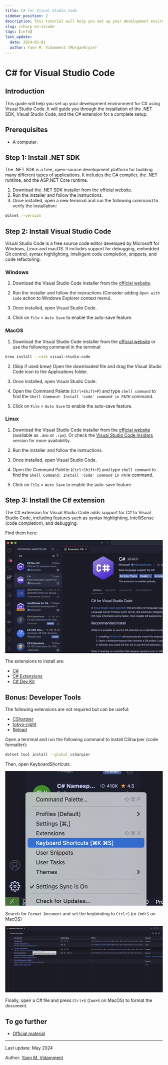 ```yaml
---
title: C# for Visual Studio Code
sidebar_position: 2
description: This tutorial will help you set up your development environment for C# using Visual Studio Code.
slug: csharp-on-vscode
tags: [info]
last_update:
  date: 2024-05-01
  author: Yann M. Vidamment (MorganKryze)
---
```


# C# for Visual Studio Code

## Introduction

This guide will help you set up your development environment for C# using Visual Studio Code. It will guide you through the installation of the .NET SDK, Visual Studio Code, and the C# extension for a complete setup.

## Prerequisites

- A computer.

## Step 1: Install .NET SDK

The .NET SDK is a free, open-source development platform for building many different types of applications. It includes the C# compiler, the .NET runtime, and the ASP.NET Core runtime.

1. Download the .NET SDK installer from the [official website](https://dotnet.microsoft.com/download).
2. Run the installer and follow the instructions.
3. Once installed, open a new terminal and run the following command to verify the installation:

```bash
dotnet --version
```

## Step 2: Install Visual Studio Code

Visual Studio Code is a free source code editor developed by Microsoft for Windows, Linux and macOS. It includes support for debugging, embedded Git control, syntax highlighting, intelligent code completion, snippets, and code refactoring.

### Windows

1. Download the Visual Studio Code installer from the [official website](https://code.visualstudio.com/).

2. Run the installer and follow the instructions (Consider adding `Open with Code` action to Windows Explorer context menu).

3. Once installed, open Visual Studio Code.

4. Click on `File` > `Auto Save` to enable the auto-save feature.

### MacOS

1. Download the Visual Studio Code installer from the [official website](https://code.visualstudio.com/) or use the following command in the terminal:

```bash
brew install --cask visual-studio-code
```

2. (Skip if used brew) Open the downloaded file and drag the Visual Studio Code icon to the Applications folder.

3. Once installed, open Visual Studio Code.

4. Open the Command Palette (`Ctrl+Shift+P`) and type `shell command` to find the `Shell Command: Install 'code' command in PATH` command.

5. Click on `File` > `Auto Save` to enable the auto-save feature.

### Linux

1. Download the Visual Studio Code installer from the [official website](https://code.visualstudio.com/download) (available as `.deb` or `.rpm`). Or check the [Visual Studio Code Insiders](https://code.visualstudio.com/insiders/) version for more availability.

2. Run the installer and follow the instructions.

3. Once installed, open Visual Studio Code.

4. Open the Command Palette (`Ctrl+Shift+P`) and type `shell command` to find the `Shell Command: Install 'code' command in PATH` command.

5. Click on `File` > `Auto Save` to enable the auto-save feature.

## Step 3: Install the C# extension

The C# extension for Visual Studio Code adds support for C# to Visual Studio Code, including features such as syntax highlighting, IntelliSense (code completion), and debugging.

Find them here:

![C# Extension](../../../../../static/assets/docs/csharp-on-vscode/extensions.jpg)

The extensions to install are:

- [C#](https://marketplace.visualstudio.com/items?itemName=ms-dotnettools.csharp)
- [C# Extensions](https://marketplace.visualstudio.com/items?itemName=jchannon.csharpextensions)
- [C# Dev Kit](https://marketplace.visualstudio.com/items?itemName=ms-dotnettools.csdevkit)

## Bonus: Developer Tools

The following extensions are not required but can be useful:

- [CSharpier](https://marketplace.visualstudio.com/items?itemName=csharpier.csharpier-vscode)
- [tokyo-night](https://marketplace.visualstudio.com/items?itemName=Avetis.tokyo-night)
- [Reload](https://marketplace.visualstudio.com/items?itemName=natqe.reload)

Open a terminal and run the following command to install CSharpier (code formatter):

```bash
dotnet tool install --global csharpier
```

Then, open KeyboardShortcuts:

![Keyboard Shortcuts](../../../../../static/assets/docs/csharp-on-vscode/shortcuts.jpg)

Search for `Format Document` and set the keybinding to `Ctrl+S` (or `Cmd+S` on MacOS)

![Format Document](../../../../../static/assets/docs/csharp-on-vscode/keybindings.jpg)

Finally, open a C# file and press `Ctrl+S` (`Cmd+S` on MacOS) to format the document.

## To go further

- [Official material](https://code.visualstudio.com/Docs/languages/csharp)

---

Last update: May 2024

Author: [Yann M. Vidamment](https://github.com/MorganKryze)
